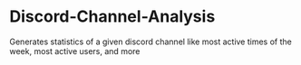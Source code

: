 # Discord-Channel-Analysis
Generates statistics of a given discord channel like most active times of the week, most active users, and more
